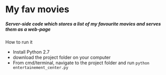 My fav movies
===
##### Server-side code which stores a list of my favourite movies and serves them as a web-page

How to run it
* Install Python 2.7
* download the project folder on your computer
* From cmd/terminal, navigate to the project folder and run `python entertainement_center.py`  